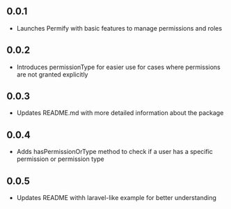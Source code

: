 ## 0.0.1

* Launches Permify with basic features to manage permissions and roles

## 0.0.2

* Introduces permissionType for easier use for cases where permissions are not granted explicitly

## 0.0.3

* Updates README.md with more detailed information about the package

## 0.0.4

* Adds hasPermissionOrType method to check if a user has a specific permission or permission type

## 0.0.5

* Updates README withh laravel-like example for better understanding
